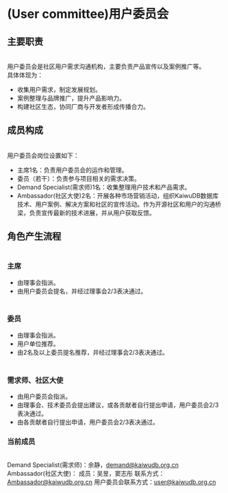 # (User committee)用户委员会

## **主要职责**
<br>用户委员会是社区用户需求沟通机构，主要负责产品宣传以及案例推广等。
<br>具体体现为：
- 收集用户需求，制定发展规划。
- 案例整理与品牌推广，提升产品影响力。
- 构建社区生态，协同厂商与开发者形成传播合力。

## **成员构成**
<br>用户委员会岗位设置如下：
- 主席1名：负责用户委员会的运作和管理。
- 委员（若干）：负责参与项目相关的需求决策。
- Demand Specialist(需求师)1名：收集整理用户技术和产品需求。
- Ambassador(社区大使)2名：开展各种市场营销活动，组织KaiwuDB数据库技术、用户案例、解决方案和社区的宣传活动。作为开源社区和用户的沟通桥梁，负责宣传最新的技术进展，并从用户获取反馈。

## **角色产生流程**
### <br>主席

- 由理事会指派。
- 由用户委员会提名，并经过理事会2/3表决通过。

### <br>委员

- 由理事会指派。
- 用户单位推荐。
- 由2名及以上委员提名推荐，并经过理事会2/3表决通过。

### <br>需求师、社区大使

- 由用户委员会指派。
- 由理事会、技术委员会提出建议，或各贡献者自行提出申请，用户委员会2/3表决通过。
- 由各贡献者自行提出申请，用户委员会2/3表决通过。

### 当前成员
<br>Demand Specialist(需求师)：余静，demand@kaiwudb.org.cn
<br>Ambassador(社区大使)：
成员：吴昱，窦志彤
联系方式：Ambassador@kaiwudb.org.cn
用户委员会联系方式：user@kaiwudb.org.cn